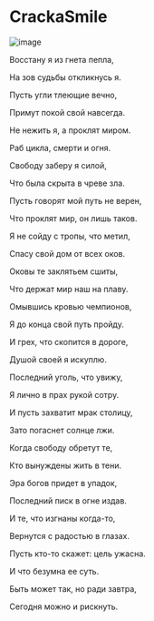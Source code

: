 # CrackaSmile
![image](https://user-images.githubusercontent.com/71076236/156720586-ceb88615-0949-46b2-8ed5-7b3738ff2e47.png)

Восстану я из гнета пепла,

На зов судьбы откликнусь я.

Пусть угли тлеющие вечно,

Примут покой свой навсегда.



Не нежить я, а проклят миром.

Раб цикла, смерти и огня.

Свободу заберу я силой,

Что была скрыта в чреве зла.



Пусть говорят мой путь не верен,

Что проклят мир, он лишь таков.

Я не сойду с тропы, что метил,

Спасу свой дом от всех оков.



Оковы те заклятьем сшиты,

Что держат мир наш на плаву.

Омывшись кровью чемпионов,

Я до конца свой путь пройду.



И грех, что скопится в дороге,

Душой своей я искуплю.

Последний уголь, что увижу,

Я лично в прах рукой сотру.



И пусть захватит мрак столицу,

Зато погаснет солнце лжи.

Когда свободу обретут те,

Кто вынуждены жить в тени.



Эра богов придет в упадок,

Последний писк в огне издав.

И те, что изгнаны когда-то,

Вернутся с радостью в глазах.



Пусть кто-то скажет: цель ужасна.

И что безумна ее суть.

Быть может так, но ради завтра,

Сегодня можно и рискнуть.

